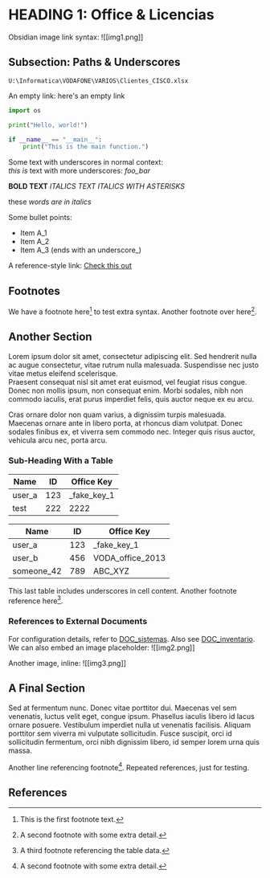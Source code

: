 # HEADING 1: Office & Licencias

Obsidian image link syntax: 
![[img1.png]]

## Subsection: Paths & Underscores

`U:\Informatica\VODAFONE\VARIOS\Clientes_CISCO.xlsx`

An empty link: []() here's an empty link


```python
import os

print("Hello, world!")

if __name__ == "__main__":
    print("This is the main function.")
```

Some text with underscores in normal context:  
_this_ _is_ text with more underscores: _foo_bar_

**BOLD TEXT**
_ITALICS TEXT_
*ITALICS WITH ASTERISKS*

these _words_ _are_ _in_ _italics_

Some bullet points:
- Item A_1
- Item A_2
- Item A_3 (ends with an underscore_)

A reference-style link: [Check this out][ref1]

## Footnotes

We have a footnote here[^footnote1] to test extra syntax. Another footnote over here[^footnote2].

## Another Section

Lorem ipsum dolor sit amet, consectetur adipiscing elit. Sed hendrerit nulla ac augue consectetur, vitae rutrum nulla malesuada. Suspendisse nec justo vitae metus eleifend scelerisque.  
Praesent consequat nisl sit amet erat euismod, vel feugiat risus congue. Donec non mollis ipsum, non consequat enim. Morbi sodales, nibh non commodo iaculis, erat purus imperdiet felis, quis auctor neque ex eu arcu.

Cras ornare dolor non quam varius, a dignissim turpis malesuada. Maecenas ornare ante in libero porta, at rhoncus diam volutpat. Donec sodales finibus ex, et viverra sem commodo nec. Integer quis risus auctor, vehicula arcu nec, porta arcu.

### Sub-Heading With a Table


| Name   | ID  | Office Key  |
| ------ | --- | ----------- |
| user_a | 123 | _fake_key_1 |
| test   | 222 | 2222        |


| Name       | ID  | Office Key         |
| ---------- | --- | ------------------ |
| user_a     | 123 | _fake_key_1        |
| user_b     | 456 | VODA\_office\_2013 |
| someone_42 | 789 | ABC\_XYZ           |

This last table includes underscores in cell content. Another footnote reference here[^footnote3].

### References to External Documents

For configuration details, refer to [DOC_sistemas][ref2]. Also see [DOC_inventario][ref3].  
We can also embed an image placeholder:
![[img2.png]]

Another image, inline: ![[img3.png]]

## A Final Section

Sed at fermentum nunc. Donec vitae porttitor dui. Maecenas vel sem venenatis, luctus velit eget, congue ipsum. Phasellus iaculis libero id lacus ornare posuere. Vestibulum imperdiet nulla ut venenatis facilisis. Aliquam porttitor sem viverra mi vulputate sollicitudin. Fusce suscipit, orci id sollicitudin fermentum, orci nibh dignissim libero, id semper lorem urna quis massa.

Another line referencing footnote[^footnote2]. Repeated references, just for testing.

## References

[ref1]: https://example.com "Example Link"
[ref2]: https://internal.server.com/doc_sistemas
[ref3]: https://internal.server.com/doc_inventario

[^footnote1]: This is the first footnote text.
[^footnote2]: A second footnote with some extra detail.
[^footnote3]: A third footnote referencing the table data.
